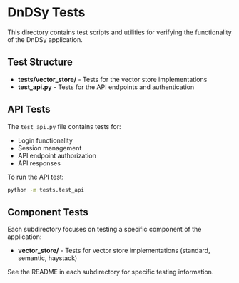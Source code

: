 # DnDSy Tests

This directory contains test scripts and utilities for verifying the functionality of the DnDSy application.

## Test Structure

- **tests/vector_store/** - Tests for the vector store implementations
- **test_api.py** - Tests for the API endpoints and authentication

## API Tests

The `test_api.py` file contains tests for:
- Login functionality
- Session management
- API endpoint authorization
- API responses

To run the API test:

```bash
python -m tests.test_api
```

## Component Tests

Each subdirectory focuses on testing a specific component of the application:

- **vector_store/** - Tests for vector store implementations (standard, semantic, haystack)

See the README in each subdirectory for specific testing information. 